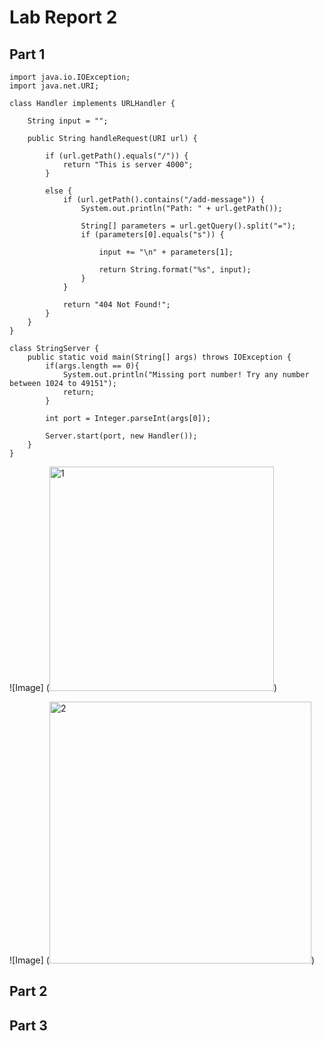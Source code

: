 # Lab Report 2


## Part 1
```
import java.io.IOException;
import java.net.URI;

class Handler implements URLHandler {

    String input = "";

    public String handleRequest(URI url) {
        
        if (url.getPath().equals("/")) {
            return "This is server 4000";
        }

        else {
            if (url.getPath().contains("/add-message")) {
                System.out.println("Path: " + url.getPath());

                String[] parameters = url.getQuery().split("=");
                if (parameters[0].equals("s")) {

                    input += "\n" + parameters[1];

                    return String.format("%s", input);
                }
            }

            return "404 Not Found!";
        } 
    }
}

class StringServer {
    public static void main(String[] args) throws IOException {
        if(args.length == 0){
            System.out.println("Missing port number! Try any number between 1024 to 49151");
            return;
        }

        int port = Integer.parseInt(args[0]);

        Server.start(port, new Handler());
    }
}
```

![Image] (<img width="359" alt="1" src="https://user-images.githubusercontent.com/88350907/233470776-6bbc839b-704c-4680-85a3-d9959be675ef.png">)

![Image] (<img width="419" alt="2" src="https://user-images.githubusercontent.com/88350907/233470828-e61c4309-c91a-4bbe-a501-315f86b60c75.png">)


## Part 2


## Part 3
